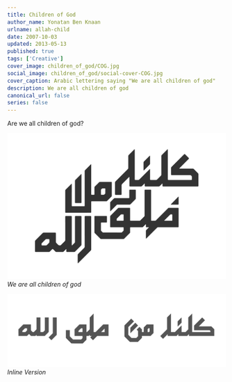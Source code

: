 ```yaml
---
title: Children of God
author_name: Yonatan Ben Knaan
urlname: allah-child
date: 2007-10-03
updated: 2013-05-13
published: true
tags: ['Creative']
cover_image: children_of_god/COG.jpg
social_image: children_of_god/social-cover-COG.jpg
cover_caption: Arabic lettering saying "We are all children of god"
description: We are all children of god
canonical_url: false
series: false
---
```


Are we all children of god?

![Children of God](children_of_god/COG.jpg)
*We are all children of god*

![Children of God](children_of_god/COG-long.jpg)
*Inline Version*